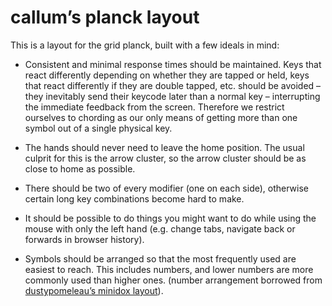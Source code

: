# callum’s planck layout

This is a layout for the grid planck, built with a few ideals in mind:

- Consistent and minimal response times should be maintained. Keys that react
  differently depending on whether they are tapped or held, keys that react
  differently if they are double tapped, etc. should be avoided – they
  inevitably send their keycode later than a normal key – interrupting the
  immediate feedback from the screen. Therefore we restrict ourselves to
  chording as our only means of getting more than one symbol out of a single
  physical key.

- The hands should never need to leave the home position. The usual culprit for
  this is the arrow cluster, so the arrow cluster should be as close to home as
  possible.

- There should be two of every modifier (one on each side), otherwise certain
  long key combinations become hard to make.

- It should be possible to do things you might want to do while using the mouse
  with only the left hand (e.g. change tabs, navigate back or forwards in
  browser history).

- Symbols should be arranged so that the most frequently used are easiest to
  reach. This includes numbers, and lower numbers are more commonly used than
  higher ones. (number arrangement borrowed from [dustypomeleau’s minidox
  layout][]).

[dustypomeleau’s minidox layout]: https://github.com/qmk/qmk_firmware/tree/master/keyboards/minidox/keymaps/dustypomerleau
[keymap.c]: keymap.c
